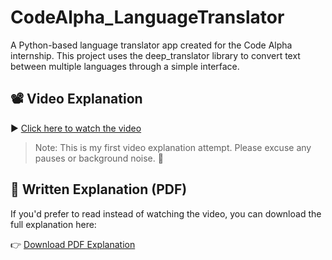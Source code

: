 # CodeAlpha_LanguageTranslator
A Python-based language translator app created for the Code Alpha internship. This project uses the deep_translator library to convert text between multiple languages through a simple interface.

## 📽️ Video Explanation

▶️ [Click here to watch the video](https://drive.google.com/file/d/1-ueVnq8srOm9ZEDjWetJTNn1kIQBb8lF/view?usp=drivesdk)

> Note: This is my first video explanation attempt. Please excuse any pauses or background noise. 🙂


## 📄 Written Explanation (PDF)
If you'd prefer to read instead of watching the video, you can download the full explanation here:

👉 [Download PDF Explanation](https://drive.google.com/file/d/1-xLD9F9j0FH20yYuOB0azis4nHEtK5mD/view?usp=drivesdk)
